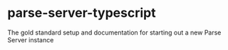 # parse-server-typescript
The gold standard setup and documentation for starting out a new Parse Server instance
